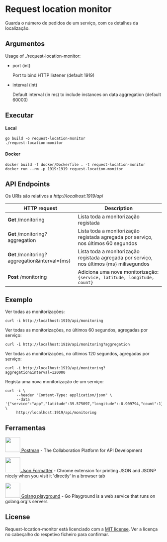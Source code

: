 # Request location monitor

Guarda o número de pedidos de um serviço, com os detalhes da localização.

## Argumentos

Usage of ./request-location-monitor:

- port (int)
  
  Port to bind HTTP listener (default 1919)

- interval (int)
  
  Default interval (in ms) to include instances on data aggregation (default 60000)

## Executar

#### Local
```shell script
go build -o request-location-monitor
./request-location-monitor
```

#### Docker

```shell script
docker build -f docker/Dockerfile . -t request-location-monitor
docker run --rm -p 1919:1919 request-location-monitor
```

## API Endpoints

Os URIs são relativos a *http://localhost:1919/api*

HTTP request | Description
------------ | -------------
**Get** /monitoring | Lista toda a monitorização registada
**Get** /monitoring?aggregation | Lista toda a monitorização registada agregada por serviço, nos últimos 60 segundos
**Get** /monitoring?aggregation&interval={ms} | Lista toda a monitorização registada agregada por serviço, nos últimos {ms} milisegundos
**Post** /monitoring | Adiciona uma nova monitorização: `{service, latitude, longitude, count}`

## Exemplo

Ver todas as monitorizações:
```shell script
curl -i http://localhost:1919/api/monitoring
```

Ver todas as monitorizações, no últimos 60 segundos, agregadas por serviço:
```shell script
curl -i http://localhost:1919/api/monitoring?aggregation
```

Ver todas as monitorizações, no últimos 120 segundos, agregadas por serviço:
```shell script
curl -i http://localhost:1919/api/monitoring?aggregation&interval=120000
```

Regista uma nova monitorização de um serviço:
```shell script
curl -i \
     --header "Content-Type: application/json" \
     --data '{"service":"app","latitude":39.575097,"longitude":-8.909794,"count":1}' \
     http://localhost:1919/api/monitoring
```

## Ferramentas

[<img src="https://i.imgur.com/DBrGTaL.png" alt="" width="48" height="48"> Postman](https://www.postman.com/) - The Collaboration Platform for API Development

[<img src="https://i.imgur.com/M7dKRag.png" alt="" width="48" height="48"> Json Formatter](https://chrome.google.com/webstore/detail/json-formatter/bcjindcccaagfpapjjmafapmmgkkhgoa?hl=en) - Chrome extension for printing JSON and JSONP nicely when you visit it 'directly' in a browser tab

[<img src="https://i.imgur.com/LvZ3Anc.png" alt="" width="48" height="48"> Golang playground](https://play.golang.org/) - Go Playground is a web service that runs on golang.org's servers

## License

Request-location-monitor está licenciado com a [MIT license](../LICENSE). Ver a licença no cabeçalho do respetivo ficheiro para confirmar.